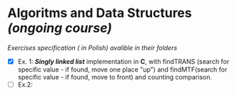# Algoritms and Data Structures *(ongoing course)*
*Exercises specification ( in Polish) avalible in their folders*
- [x] Ex. 1: **_Singly linked list_** implementation in **C**, with findTRANS (search for specific value - if found, move one place "up") and findMTF(search for specific value - if found, move to front) and counting comparison.
- [ ] Ex.2: 
